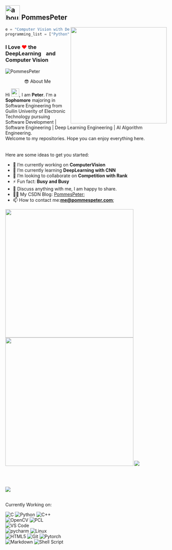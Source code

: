  
 ## <img width="45" alt="about" src="https://raw.github.com/elizarov/elizarov/master/about.png"> PommesPeter
 
 <img align="right" width="300" src="https://i.imgur.com/ugWb6BU.gif" />
 
 ```python
e = "Computer Vision with DeepLearning"
programming_list = ["Python", "Java", "Kotlin" , "PyTorch", "Vue"]
 ```
 
 ### I Love <span style="color:red">❤</span> the DeepLearning<span style="color:white">🧠</span> and Computer Vision<span style="color:white">👀</span>
![PommesPeter](https://visitor-badge.glitch.me/badge?page_id=PommesPeter.PommesPeter)

<div align="center">
😎 About Me
</div>

Hi <img src="https://media.giphy.com/media/hvRJCLFzcasrR4ia7z/giphy.gif" width="25px">, I am **Peter**. I'm a **Sophomore** majoring in Software Engineering from Guilin Univerity of Electronic Technology pursuing Software Development | Software Engineering | Deep Learning Engineering | AI Algorithm Engineering.<br>Welcome to my repositories. Hope you can enjoy everything here.</br><br></br>
Here are some ideas to get you started:

- 🔭 I’m currently working on **ComputerVision**
- 🌱 I’m currently learning **DeepLearning with CNN**
- 👯 I’m looking to collaborate on **Competition with Rank**
- ⚡ Fun fact: **Busy and Busy**
- 💬 Discuss anything with me, I am happy to share.
- ✍🏻 My CSDN Blog: [PommesPeter](https://blog.csdn.net/weixin_45709330?spm=1000.2115.3001.5343);
- 📫 How to contact me:**me@pommespeter.com**;

<b>
    <image src="https://github-readme-stats.vercel.app/api?username=pommespeter&show_icons=true&theme=tokyonight" width=400>
    </image>
</b>
<b>
    <image src="https://github-readme-stats.vercel.app/api/top-langs/?username=pommespeter&layout=compact&theme=tokyonight&hide=html" width=400></image>
</b>

<b>
    <image src="https://github-readme-stats.vercel.app/api/pin/?username=pommespeter&repo=Daily-Note-app&theme=tokyonight">
    </image>
</b>

<br></br>

<image src="https://github-profile-trophy.vercel.app/?username=pommespeter&theme=dracula"/>
<br></br>

Currently Working on:
<!-- <p align="center"><image src="imgs/python.png"/></p> -->
![C](https://img.shields.io/badge/C-%23A8B9CC.svg?&style=for-the-badge&logo=c&logoColor=black) ![Python](https://img.shields.io/badge/python-%23007ACC.svg?&style=for-the-badge&logo=python&logoColor=white) ![C++](https://img.shields.io/badge/c++-%23007ACC.svg?&style=for-the-badge&logo=c%2b%2b&logoColor=white)     
![OpenCV](https://img.shields.io/badge/OpenCV%20-%233776AB.svg?&style=for-the-badge&logo=opencv&logoColor=white) ![PCL](https://img.shields.io/badge/PCL%20-%233776AB.svg?&style=for-the-badge&logo=&logoColor=white)  
![VS Code](https://img.shields.io/badge/Visual%20Studio%20Code-%2300599C.svg?&style=for-the-badge&logo=visual-studio-code&logoColor=white)  
![pycharm](https://img.shields.io/badge/pycharm%20-%213982B6.svg?&style=for-the-badge&logo=pycharm&logoColor=white) ![Linux](https://img.shields.io/badge/Arch%20Linux-%213982B6.svg?&style=for-the-badge&logo=arch-linux&logoColor=white)  
![HTML5](https://img.shields.io/badge/html5%20-%23E34F26.svg?&style=for-the-badge&logo=html5&logoColor=white) ![Git](https://img.shields.io/badge/git-%23f05032.svg?&style=for-the-badge&logo=git&logoColor=white) ![Pytorch](https://img.shields.io/badge/pytorch-%23EE4C2C.svg?&style=for-the-badge&logo=pytorch&logoColor=white)  
![Markdown](https://img.shields.io/badge/markdown-%23000000.svg?&style=for-the-badge&logo=markdown&logoColor=white) ![Shell Script](https://img.shields.io/badge/shell_script%20-%23121011.svg?&style=for-the-badge&logo=gnu-bash&logoColor=white)

<!--![Docker](https://img.shields.io/badge/Docker-%232496ED.svg?&style=for-the-badge&logo=docker&logoColor=white) -->
<!-- <b>
<image src="imgs/python.png"></image>
</b>
<b>
<image src="imgs/c++.png" width=175></image>
</b> -->

